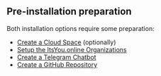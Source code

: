 ## Pre-installation preparation

Both installation options require some preparation:

- [Create a Cloud Space](CloudSpace/CloudSpace.md) (optionally)
- [Setup the ItsYou.online Organizations](Itsyou.online/Itsyou-online.md)
- [Create a Telegram Chatbot](Telegram/Telegram.md)
- [Create a GitHub Repository](GitHub/GitHub.md)
